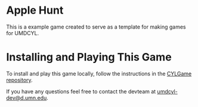 # Apple Hunt
This is a example game created to serve as a template for making games for UMDCYL.

# Installing and Playing This Game

To install and play this game locally, follow the instructions in the [CYLGame repository](https://umdlars.github.io/CYLGame/userguide/installing.html).

If you have any questions feel free to contact the devteam at <umdcyl-dev@d.umn.edu>.
